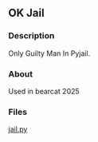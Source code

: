 ## OK Jail
### Description
Only Guilty Man In Pyjail.
### About
Used in bearcat 2025
### Files
[jail.py](jail.py)
